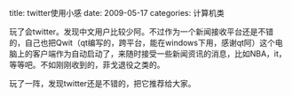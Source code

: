 title: twitter使用小感
date: 2009-05-17
categories: 计算机类

玩了会twitter。发现中文用户比较少阿。不过作为一个新闻接收平台还是不错的，自己也把Qwit（qt编写的，跨平台，能在windows下用，感谢qt阿）这个电脑上的客户端作为自动启动了，来随时接受一些新闻资讯的消息，比如NBA，it，等等吧。不如刚刚收到的，菲戈退役之类的。  
  
玩了一阵，发现twitter还是不错的，把它推荐给大家。
